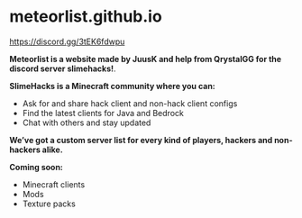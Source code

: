 # meteorlist.github.io
https://discord.gg/3tEK6fdwpu

**Meteorlist is a website made by JuusK and help from QrystalGG for the discord server slimehacks!**.

**SlimeHacks is a Minecraft community where you can:**
- Ask for and share hack client and non-hack client configs 
- Find the latest clients for Java and Bedrock
- Chat with others and stay updated

**We’ve got a custom server list for every kind of players, hackers and non-hackers alike.**

**Coming soon:**
- Minecraft clients
- Mods
- Texture packs

